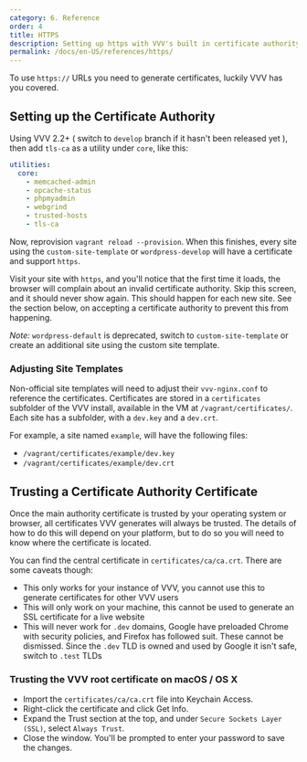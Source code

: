 ```yaml
---
category: 6. Reference
order: 4
title: HTTPS
description: Setting up https with VVV's built in certificate authority
permalink: /docs/en-US/references/https/
---
```


To use `https://` URLs you need to generate certificates, luckily VVV has you covered.

## Setting up the Certificate Authority

Using VVV 2.2+ ( switch to `develop` branch if it hasn't been released yet ), then add `tls-ca` as a utility under `core`, like this:

```YAML
utilities:
  core:
    - memcached-admin
    - opcache-status
    - phpmyadmin
    - webgrind
    - trusted-hosts
    - tls-ca
```

Now, reprovision `vagrant reload --provision`. When this finishes, every site using the `custom-site-template` or `wordpress-develop` will have a certificate and support `https`.

Visit your site with `https`, and you'll notice that the first time it loads, the browser will complain about an invalid certificate authority. Skip this screen, and it should never show again. This should happen for each new site. See the section below, on accepting a certificate authority to prevent this from happening.

*Note:* `wordpress-default` is deprecated, switch to `custom-site-template` or create an additional site using the custom site template.

### Adjusting Site Templates

Non-official site templates will need to adjust their `vvv-nginx.conf` to reference the certificates. Certificates are stored in a `certificates` subfolder of the VVV install, available in the VM at `/vagrant/certificates/`. Each site has a subfolder, with a `dev.key` and a `dev.crt`.

For example, a site named `example`, will have the following files:

 - `/vagrant/certificates/example/dev.key`
 - `/vagrant/certificates/example/dev.crt`

## Trusting a Certificate Authority Certificate

Once the main authority certificate is trusted by your operating system or browser, all certificates VVV generates will always be trusted. The details of how to do this will depend on your platform, but to do so you will need to know where the certificate is located.

You can find the central certificate in `certificates/ca/ca.crt`. There are some caveats though:

 - This only works for your instance of VVV, you cannot use this to generate certificates for other VVV users
 - This will only work on your machine, this cannot be used to generate an SSL certificate for a live website
 - This will never work for `.dev` domains, Google have preloaded Chrome with security policies, and Firefox has followed suit. These cannot be dismissed. Since the `.dev` TLD is owned and used by Google it isn't safe, switch to `.test` TLDs

### Trusting the VVV root certificate on macOS / OS X

* Import the `certificates/ca/ca.crt` file into Keychain Access.
* Right-click the certificate and click Get Info.
* Expand the Trust section at the top, and under `Secure Sockets Layer (SSL)`, select `Always Trust`.
* Close the window. You'll be prompted to enter your password to save the changes.
